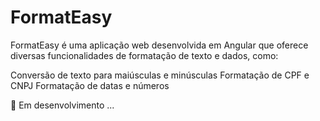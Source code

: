 # FormatEasy

FormatEasy é uma aplicação web desenvolvida em Angular que oferece diversas funcionalidades de formatação de texto e dados, como:

Conversão de texto para maiúsculas e minúsculas
Formatação de CPF e CNPJ
Formatação de datas e números

🚧 Em desenvolvimento ...
